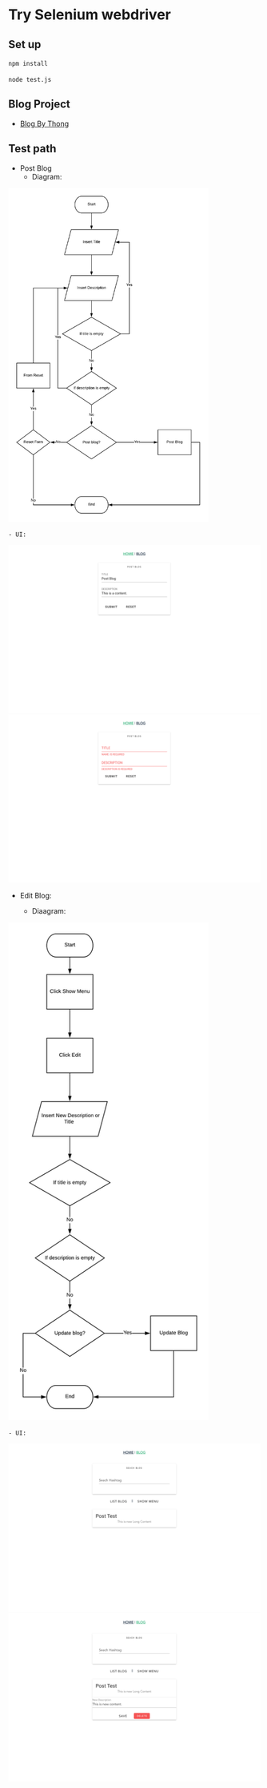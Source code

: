 # Try Selenium webdriver

## Set up
```
npm install

node test.js
```

## Blog Project
- [Blog By Thong](https://github.com/rawipas2/blog)

## Test path

- Post Blog
	- Diagram:
<img src="img/diagram/Post-Blog.png" width="400px">

	- UI:
<img src="img/UI/Home.png">

<img src="/img/UI/Home-Validator.png">

- Edit Blog:

	- Diaagram:

<img src="img/diagram/Edit-Blog.png" width="400px">

	- UI:

<img src="img/UI/Blog.png">

<img src="img/UI/Blog-edit.png">

